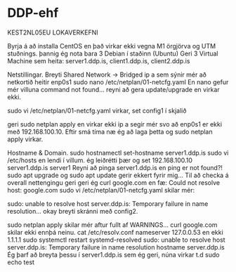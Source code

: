 # DDP-ehf
KEST2NL05EU LOKAVERKEFNI

Byrja á að installa CentOS en það virkar ekki vegna M1 örgjörva og UTM stuðnings. þannig ég nota bara 3 Debian í staðinn (Ubuntu)
Geri 3 Virtual Machine sem heita: server1.ddp.is, client1.ddp.is, client2.ddp.is


Netstillingar.
Breyti Shared Network -> Bridged
ip a sem sýnir mér að netkortið heitir enp0s1
sudo nano /etc/netplan/01-netcfg.yaml
En nano gefur mér villuna command not found... reyni að gera update/upgrade en virkar ekki.

sudo vi /etc/netplan/01-netcfg.yaml virkar, set config1 í skjalið


geri sudo netplan apply en virkar ekki
ip a segir mér svo að enp0s1 er ekki með 192.168.100.10.
Eftir smá tíma næ ég að laga þetta og sudo netplan apply virkar.

Hostname & Domain.
sudo hostnamectl set-hostname server1.ddp.is
sudo vi /etc/hosts
en lendi í villum. ég leiðrétti þær og set 192.168.100.10 server1.ddp.is server1
Reyni að pinga server1.ddp.is en ping er not found?! sudo apt upgrade og sudo apt update gerir ekkert fyrir mig...
Til að checka á overall nettengingu geri geri ég curl google.com en fæ: Could not resolve host: google.com
sudo vi /etc/netplan/01-netcfg.yaml skilar mér:

sudo: unable to resolve host server.ddp.is: Temporary failure in name resolution... okay breyti skránni með config2.


sudo netplan apply skilar mér aftur fullt af WARNINGS... curl google.com skilar ekki ennþá neinu. 
cat /etc/resolv.conf 
nameserver 127.0.0.53 en ekki 1.1.1.1
sudo systemctl restart systemd-resolved
sudo: unable to resolve host server.ddp.is: Temporary failure in name resolution
hostname
server.ddp.is
Ég þarf að breyta þessu í server1.ddp.is sem ég geri, núna virkar t.d sudo echo test




